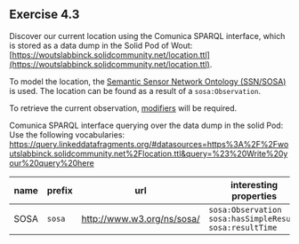 ## Exercise 4.3

Discover our current location using the Comunica SPARQL interface, which is stored as a data dump in the Solid Pod of Wout: [https://woutslabbinck.solidcommunity.net/location.ttl](https://woutslabbinck.solidcommunity.net/location.ttl).

To model the location, the [Semantic Sensor Network Ontology (SSN/SOSA)](https://www.w3.org/TR/vocab-ssn/) is used.
The location can be found as a result of a `sosa:Observation`.

To retrieve the current observation, [modifiers](https://www.w3.org/TR/rdf-sparql-query/#solutionModifiers) will be required.

Comunica SPARQL interface querying over the data dump in the solid Pod: 
Use the following vocabularies: https://query.linkeddatafragments.org/#datasources=https%3A%2F%2Fwoutslabbinck.solidcommunity.net%2Flocation.ttl&query=%23%20Write%20your%20query%20here

| name    | prefix    | url                        | interesting properties                      | site                                                              |
|---------|-----------|----------------------------|---------------------------------------------|-------------------------------------------------------------------|
| SOSA    | `sosa`    | http://www.w3.org/ns/sosa/ | `sosa:Observation` `sosa:hasSimpleResult` `sosa:resultTime` | https://www.w3.org/TR/vocab-ssn/                           |



